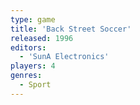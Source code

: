 ```yaml
---
type: game
title: 'Back Street Soccer'
released: 1996
editors: 
  - 'SunA Electronics'
players: 4
genres:
  - Sport
---
```

